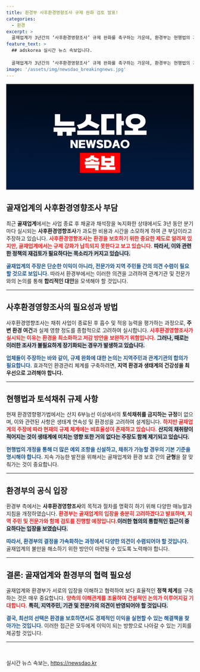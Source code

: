 ```yaml
---
title: 환경부 사후환경영향조사 규제 완화 검토 발표!
categories:
  - 환경
excerpt: >
  골재업계가 3년간의 ‘사후환경영향조사’ 규제 완화를 촉구하는 가운데, 환경부는 현행법의 기준을 재검토하겠다고 밝혔습니다. 과연, 골재업계의 목소리는 어떻게 반영될까요?
feature_text: >
  ## adskorea 실시간 뉴스 속보입니다.

  골재업계가 3년간의 ‘사후환경영향조사’ 규제 완화를 촉구하는 가운데, 환경부는 현행법의 기준을 재검토하겠다고 밝혔습니다. 과연, 골재업계의 목소리는 어떻게 반영될까요?
image: '/assets/img/newsdao_breakingnews.jpg'
---
```


<p><img src="/assets/img/newsdao_breakingnews.jpg" alt="adskorea 속보" /></p>

<h2 data-ke-size="size26">골재업계의 사후환경영향조사 부담</h2>

<p data-ke-size="size16">최근 <b>골재업계</b>에서는 사업 종료 후 채굴과 채석장을 녹지화한 상태에서도 3년 동안 분기마다 실시되는 <b>사후환경영향조사</b>가 과도한 비용과 시간을 소모하게 하여 큰 부담이라고 주장하고 있습니다. <b><span style="color: #ee2323;">사후환경영향조사는 환경을 보호하기 위한 중요한 제도로 알려져 있지만, 골재업계에서는 규제 강화가 납득되지 못한다고 보고 있습니다.</span></b> <b><span style="background-color: #21538527;">따라서, 이와 관련한 정책의 재검토가 필요하다는 목소리가 커지고 있습니다.</span></b></p>

<p><b><span style="color: #1a5490;">골재업계의 주장은 단순한 이익이 아니라, 전문가와 지역 주민들 간의 의견 수렴이 필요할 것으로 보입니다.</span></b> 따라서 환경부에서는 이러한 의견을 고려하여 관계기관 및 전문가와의 논의를 통해 <b>합리적인 대안</b>을 모색해야 할 것입니다. </p>

<hr>

<h2 data-ke-size="size26">사후환경영향조사의 필요성과 방법</h2>

<p data-ke-size="size16">사후환경영향조사는 채취 사업이 종료된 후 흡수 및 적응 능력을 평가하는 과정으로, <b>주변 환경 여건</b>과 실제 영향 정도를 종합적으로 고려하여 실시합니다. <b><span style="color: #ee2323;">사후환경영향조사가 실시되는 이유는 환경을 최소화하고 저감 방안을 보완하기 위함입니다.</span></b> <b><span style="background-color: #21538527;">그러나, 때로는 이러한 조사가 불필요하게 장기화되는 경우가 발생하고 있습니다.</span></b></p>

<p><b><span style="color: #1a5490;">업체들이 주장하는 바와 같이, 규제 완화에 대한 논의는 지역주민과 관계기관의 합의가 필요합니다.</span></b> 효과적인 환경관리 체계를 구축하려면, <b>지역 환경과 생태계의 건강성을 최우선으로 고려해야 합니다.</b> </p>

<hr>

<h2 data-ke-size="size26">현행법과 토석채취 규제 사항</h2>

<p data-ke-size="size16">현재 환경영향평가법에서는 산지 6부능선 이상에서의 <b>토석채취를 금지하는 규정</b>이 없으며, 이와 관련된 사항은 생태계 연속성 및 환경성을 고려하여 설계됩니다. <b><span style="color: #ee2323;">하지만 골재업계의 주장에 따라 현재의 규제 체계에는 비효율성이 존재하고 있습니다.</span></b> <b><span style="background-color: #21538527;">산지의 채취량이 적어지는 것이 생태계에 미치는 영향 또한 거의 없다는 주장도 함께 제기되고 있습니다.</span></b></p>

<p><b><span style="color: #1a5490;">현행법의 개정을 통해 더 많은 예외 조항을 신설하고, 채취가 가능할 경우의 기본 기준을 명시해야 합니다.</span></b> 지속 가능한 발전을 위해서는 골재업계와 환경 보호 간의 <b>균형</b>을 잘 맞춰가는 것이 중요합니다. </p>

<hr>

<h2 data-ke-size="size26">환경부의 공식 입장</h2>

<p data-ke-size="size16">환경부 측에서는 <b>사후환경영향조사</b>의 목적과 절차를 명확히 하기 위해 다양한 매뉴얼과 지침을 개정하였습니다. <b><span style="color: #ee2323;">환경부는 골재업계의 입장을 충분히 고려하겠다고 발표하며, 지역 주민 및 전문가와 함께 검토를 진행할 예정입니다.</span></b><b><span style="background-color: #21538527;">이러한 협의의 통합적인 접근이 중요하다는 입장을 보였습니다.</span></b></p>

<p><b><span style="color: #1a5490;">따라서, 환경부의 결정을 가속화하는 과정에서 다양한 의견이 수렴되어야 할 것입니다.</span></b> 골재업계의 불만을 해소하기 위한 방안이 마련될 수 있도록 노력해야 합니다. </p>

<hr>

<h2 data-ke-size="size26">결론: 골재업계와 환경부의 협력 필요성</h2>

<p data-ke-size="size16">골재업계와 환경부가 서로의 입장을 이해하고 협력하여 보다 효율적인 <b>정책 체계</b>를 구축하는 것은 매우 중요합니다. <b><span style="color: #ee2323;">양측의 이해관계를 조율하여 건설적인 논의가 이루어지길 기대합니다.</span></b> <b><span style="background-color: #21538527;">특히, 지역주민, 기관 및 전문가의 의견이 반영되어야 할 것입니다.</span></b></p>

<p><b><span style="color: #1a5490;">결국, 최선의 선택은 환경을 보호하면서도 경제적인 이익을 실현할 수 있는 해결책을 찾아가는 것입니다.</span></b> 이러한 접근은 모두에게 이익이 되는 방향으로 나아갈 수 있는 기회를 제공할 것입니다. </p>

<hr>

<p data-ke-size="size16">&nbsp;</p>
실시간 뉴스 속보는, <a href="https://newsdao.kr" rel="dofollow">https://newsdao.kr</a>


